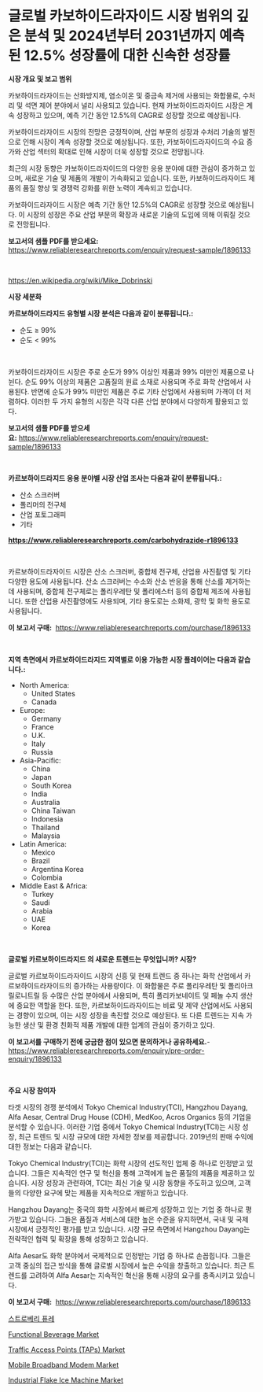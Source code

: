 <p><h1>글로벌 카보하이드라자이드 시장 범위의 깊은 분석 및 2024년부터 2031년까지 예측된 12.5% 성장률에 대한 신속한 성장률</h1></p><p><strong>시장 개요 및 보고 범위</strong></p>
<p><p>카보하이드라자이드는 산화방지제, 염소이온 및 중금속 제거에 사용되는 화합물로, 수처리 및 석면 제어 분야에서 널리 사용되고 있습니다. 현재 카보하이드라자이드 시장은 계속 성장하고 있으며, 예측 기간 동안 12.5%의 CAGR로 성장할 것으로 예상됩니다. </p><p>카보하이드라자이드 시장의 전망은 긍정적이며, 산업 부문의 성장과 수처리 기술의 발전으로 인해 시장이 계속 성장할 것으로 예상됩니다. 또한, 카보하이드라자이드의 수요 증가와 산업 섹터의 확대로 인해 시장이 더욱 성장할 것으로 전망됩니다.</p><p>최근의 시장 동향은 카보하이드라자이드의 다양한 응용 분야에 대한 관심이 증가하고 있으며, 새로운 기술 및 제품의 개발이 가속화되고 있습니다. 또한, 카보하이드라자이드 제품의 품질 향상 및 경쟁력 강화를 위한 노력이 계속되고 있습니다.</p><p>카보하이드라자이드 시장은 예측 기간 동안 12.5%의 CAGR로 성장할 것으로 예상됩니다. 이 시장의 성장은 주요 산업 부문의 확장과 새로운 기술의 도입에 의해 이뤄질 것으로 전망됩니다.</p></p>
<p><strong>보고서의 샘플 PDF를 받으세요:</strong> <a href="https://www.reliableresearchreports.com/enquiry/request-sample/1896133">https://www.reliableresearchreports.com/enquiry/request-sample/1896133</a></p>
<p>&nbsp;</p>
<p><a href="https://en.wikipedia.org/wiki/Mike_Dobrinski">https://en.wikipedia.org/wiki/Mike_Dobrinski</a></p>
<p><strong>시장 세분화</strong></p>
<p><strong>카르보하이드라지드 유형별 시장 분석은 다음과 같이 분류됩니다.:</strong></p>
<p><ul><li>순도 ≥ 99%</li><li>순도 < 99%</li></ul></p>
<p>&nbsp;</p>
<p><p>카보하이드라자이드 시장은 주로 순도가 99% 이상인 제품과 99% 미만인 제품으로 나뉜다. 순도 99% 이상의 제품은 고품질의 원료 소재로 사용되며 주로 화학 산업에서 사용된다. 반면에 순도가 99% 미만인 제품은 주로 기타 산업에서 사용되며 가격이 더 저렴하다. 이러한 두 가지 유형의 시장은 각각 다른 산업 분야에서 다양하게 활용되고 있다.</p></p>
<p><strong>보고서의 샘플 PDF를 받으세요:</strong>&nbsp;<a href="https://www.reliableresearchreports.com/enquiry/request-sample/1896133">https://www.reliableresearchreports.com/enquiry/request-sample/1896133</a></p>
<p>&nbsp;</p>
<p><strong> 카르보하이드라지드 응용 분야별 시장 산업 조사는 다음과 같이 분류됩니다.:</strong></p>
<p><ul><li>산소 스크러버</li><li>폴리머의 전구체</li><li>산업 포토그래피</li><li>기타</li></ul></p>
<p><strong><a href="https://www.reliableresearchreports.com/carbohydrazide-r1896133">https://www.reliableresearchreports.com/carbohydrazide-r1896133</a></strong></p>
<p>&nbsp;</p>
<p><p>카르보하이드라자이드 시장은 산소 스크러버, 중합체 전구체, 산업용 사진촬영 및 기타 다양한 용도에 사용됩니다. 산소 스크러버는 수소와 산소 반응을 통해 산소를 제거하는 데 사용되며, 중합체 전구체로는 폴리우레탄 및 폴리에스터 등의 중합체 제조에 사용됩니다. 또한 산업용 사진촬영에도 사용되며, 기타 용도로는 소화제, 광학 및 화학 용도로 사용됩니다.</p></p>
<p><strong>이 보고서 구매:</strong>&nbsp; <a href="https://www.reliableresearchreports.com/purchase/1896133">https://www.reliableresearchreports.com/purchase/1896133</a></p>
<p>&nbsp;</p>
<p><strong>지역 측면에서 카르보하이드라지드 지역별로 이용 가능한 시장 플레이어는 다음과 같습니다.:</strong></p>
<p><ul>
    <li>
        North America:
        <ul>
            <li>United States</li>
            <li>Canada</li>
        </ul>
    </li>
    <li>
        Europe:
        <ul>
            <li>Germany</li>
            <li>France</li>
            <li>U.K.</li>
            <li>Italy</li>
            <li>Russia</li>
        </ul>
    </li>
    <li>
        Asia-Pacific:
        <ul>
            <li>China</li>
            <li>Japan</li>
            <li>South Korea</li>
            <li>India</li>
            <li>Australia</li>
            <li>China Taiwan</li>
            <li>Indonesia</li>
            <li>Thailand</li>
            <li>Malaysia</li>
        </ul>
    </li>
    <li>
        Latin America:
        <ul>
            <li>Mexico</li>
            <li>Brazil</li>
            <li>Argentina Korea</li>
            <li>Colombia</li>
        </ul>
    </li>
    <li>
        Middle East & Africa:
        <ul>
            <li>Turkey</li>
            <li>Saudi</li>
            <li>Arabia</li>
            <li>UAE</li>
            <li>Korea</li>
        </ul>
    </li>
    </ul></p>
<p>&nbsp;</p>
<p><strong>글로벌 카르보하이드라지드 의 새로운 트렌드는 무엇입니까? 시장?</strong></p>
<p><p>글로벌 카르보하이드라자이드 시장의 신흥 및 현재 트렌드 중 하나는 화학 산업에서 카르보하이드라자이드의 증가하는 사용량이다. 이 화합물은 주로 폴리우레탄 및 폴리아크릴로니트릴 등 수많은 산업 분야에서 사용되며, 특히 폴리카보네이트 및 페놀 수지 생산에 중요한 역할을 한다. 또한, 카르보하이드라자이드는 비료 및 제약 산업에서도 사용되는 경향이 있으며, 이는 시장 성장을 촉진할 것으로 예상된다. 또 다른 트렌드는 지속 가능한 생산 및 환경 친화적 제품 개발에 대한 업계의 관심이 증가하고 있다.</p></p>
<p><strong>이 보고서를 구매하기 전에 궁금한 점이 있으면 문의하거나 공유하세요.</strong>- <a href="https://www.reliableresearchreports.com/enquiry/pre-order-enquiry/1896133">https://www.reliableresearchreports.com/enquiry/pre-order-enquiry/1896133</a></p>
<p>&nbsp;</p>
<p><strong>주요 시장 참여자</strong></p>
<p><p>타겟 시장의 경쟁 분석에서 Tokyo Chemical Industry(TCI), Hangzhou Dayang, Alfa Aesar, Central Drug House (CDH), MedKoo, Acros Organics 등의 기업을 분석할 수 있습니다. 이러한 기업 중에서 Tokyo Chemical Industry(TCI)는 시장 성장, 최근 트렌드 및 시장 규모에 대한 자세한 정보를 제공합니다. 2019년의 판매 수익에 대한 정보는 다음과 같습니다.</p><p>Tokyo Chemical Industry(TCI)는 화학 시장의 선도적인 업체 중 하나로 인정받고 있습니다. 그들은 지속적인 연구 및 혁신을 통해 고객에게 높은 품질의 제품을 제공하고 있습니다. 시장 성장과 관련하여, TCI는 최신 기술 및 시장 동향을 주도하고 있으며, 고객들의 다양한 요구에 맞는 제품을 지속적으로 개발하고 있습니다.</p><p>Hangzhou Dayang는 중국의 화학 시장에서 빠르게 성장하고 있는 기업 중 하나로 평가받고 있습니다. 그들은 품질과 서비스에 대한 높은 수준을 유지하면서, 국내 및 국제 시장에서 긍정적인 평가를 받고 있습니다. 시장 규모 측면에서 Hangzhou Dayang는 전략적인 협력 및 확장을 통해 성장하고 있습니다.</p><p>Alfa Aesar도 화학 분야에서 국제적으로 인정받는 기업 중 하나로 손꼽힙니다. 그들은 고객 중심의 접근 방식을 통해 글로벌 시장에서 높은 수익을 창출하고 있습니다. 최근 트렌드를 고려하여 Alfa Aesar는 지속적인 혁신을 통해 시장의 요구를 충족시키고 있습니다.</p></p>
<p><strong>이 보고서 구매:</strong>&nbsp;&nbsp;<a href="https://www.reliableresearchreports.com/purchase/1896133">https://www.reliableresearchreports.com/purchase/1896133</a></p>
<p><p><a href="https://medium.com/@derrickmafrks96745/%EB%94%B8%EA%B8%B0-%ED%93%A8%EB%A0%88-%EC%8B%9C%EC%9E%A5-%EA%B0%9C%EC%9A%94-2024%EB%85%84%EB%B6%80%ED%84%B0-2031%EB%85%84%EA%B9%8C%EC%A7%80%EC%9D%98-%EA%B8%80%EB%A1%9C%EB%B2%8C-%EC%8B%9C%EC%9E%A5-%EB%8F%99%ED%96%A5-%EB%B0%8F-%EB%AF%B8%EB%9E%98-%EC%A0%84%EB%A7%9D-84457e99e7ae">스트로베리 퓨레</a></p><p><a href="https://medium.com/@clarenceuvalis67867/future-trends-in-global-functional-beverage-market-market-insights-and-analysis-from-2024-to-2031-d4c63fd0334c">Functional Beverage Market</a></p><p><a href="https://issuu.com/reportprime-2/docs/traffic-access-points-taps-market-size-2030.pptx">Traffic Access Points (TAPs) Market</a></p><p><a href="https://github.com/sydneyHley85/Market-Research-Report-List-1/blob/main/mobile-broadband-modem-market.md">Mobile Broadband Modem Market</a></p><p><a href="https://medium.com/@codystark63/global-industrial-flake-ice-machine-market-trends-insights-into-growth-opportunities-and-0da0be6f5759">Industrial Flake Ice Machine Market</a></p></p>